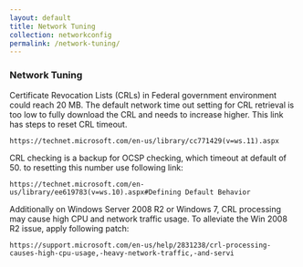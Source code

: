 ```yaml
---
layout: default
title: Network Tuning
collection: networkconfig
permalink: /network-tuning/
---
```


### Network Tuning

Certificate Revocation Lists (CRLs) in Federal government environment could reach 20 MB. The default network time out setting for CRL retrieval is too low to fully download the CRL and needs to increase higher.
This link has steps to reset CRL timeout.

	https://technet.microsoft.com/en-us/library/cc771429(v=ws.11).aspx

CRL checking is a backup for OCSP checking, which timeout at default of 50. to resetting this number use following link:

	https://technet.microsoft.com/en-us/library/ee619783(v=ws.10).aspx#Defining Default Behavior
	
Additionally on Windows Server 2008 R2 or Windows 7, CRL processing may cause high CPU and network traffic usage. To alleviate the Win 2008 R2 issue, apply following patch:

    https://support.microsoft.com/en-us/help/2831238/crl-processing-causes-high-cpu-usage,-heavy-network-traffic,-and-servi

